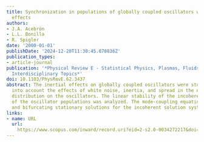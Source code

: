 ```yaml
---
title: Synchronization in populations of globally coupled oscillators with inertial
  effects
authors:
- J.A. Acebrón
- L.L. Bonilla
- R. Spigler
date: '2000-01-01'
publishDate: '2024-12-20T11:30:45.878836Z'
publication_types:
- article-journal
publication: '*Physical Review E - Statistical Physics, Plasmas, Fluids, and Related
  Interdisciplinary Topics*'
doi: 10.1103/PhysRevE.62.3437
abstract: The inertial effects on globally coupled oscillators were studied taking
  into account the effects of white noise, inertia, and spread in the natural frequency
  distribution on the oscillators. The linear stability of the incoherent solution
  of the oscillator populations was analyzed. The mode-coupling equations and incoherence
  and bifurcating stationary solutions for the incoherent solution system were determined.
links:
- name: URL
  url: 
    https://www.scopus.com/inward/record.uri?eid=2-s2.0-0034272217&doi=10.1103%2fPhysRevE.62.3437&partnerID=40&md5=0da741fa2680a7a909e1fff937e954e0
---
```

